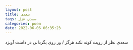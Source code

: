 ```yaml
---
layout: post
title: سعدی
tags: سعدی غزل
categories: poem
date: 2022-06-06 06:35:23
---
```


سعدی نظر از رویت کوته نکند هرگز / ور روی بگردانی در دامنت آویزد
